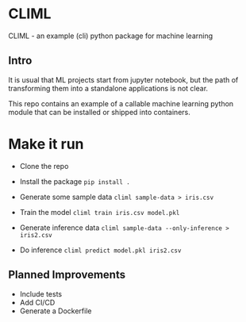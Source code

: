 # CLIML

CLIML - an example (cli) python package for machine learning


## Intro

It is usual that ML projects start from jupyter notebook, but the path of
transforming them into a standalone applications is not clear.

This repo contains an example of a callable machine learning python module
that can be installed or shipped into containers.

# Make it run

* Clone the repo
* Install the package `pip install .`

* Generate some sample data `climl sample-data > iris.csv`
* Train the model `climl train iris.csv model.pkl`

* Generate inference data `climl sample-data --only-inference > iris2.csv`
* Do inference `climl predict model.pkl iris2.csv`

## Planned Improvements

- Include tests
- Add CI/CD
- Generate a Dockerfile
